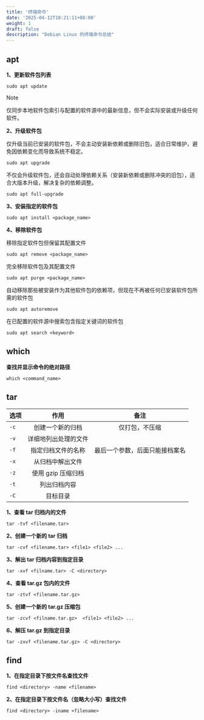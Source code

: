 ```yaml
---
title: '终端命令'
date: '2025-04-12T18:21:11+08:00'
weight: 1
draft: false
description: "Debian Linux 的终端命令总结"
---
```


## apt

**1、更新软件包列表**

```shell
sudo apt update
```

> [!NOTE]
> 仅同步本地软件包索引与配置的软件源中的最新信息，但不会实际安装或升级任何软件。

**2、升级软件包**

仅升级当前已安装的软件包，不会主动安装新依赖或删除旧包，适合日常维护，避免因依赖变化而导致系统不稳定。

```shell
sudo apt upgrade
```

不仅会升级软件包，还会自动处理依赖关系（安装新依赖或删除冲突的旧包），适合大版本升级，解决复杂的依赖调整。

```shell
sudo apt full-upgrade
```

**3、安装指定的软件包**

```shell
sudo apt install <package_name>
```

**4、移除软件包**

移除指定软件包但保留其配置文件

```shell
sudo apt remove <package_name>
```

完全移除软件包及其配置文件

```shell
sudo apt purge <package_name>
```

自动移除那些被安装作为其他软件包的依赖项，但现在不再被任何已安装软件包所需的软件包

```shell
sudo apt autoremove
```

在已配置的软件源中搜索包含指定关键词的软件包

```shell
sudo apt search <keyword>
```

## which

**查找并显示命令的绝对路径**

```shell
which <command_name>
```

## tar

| 选项   |      作用      |       备注        |
|------|:------------:|:---------------:|
| `-c` |   创建一个新的归档   |     仅打包，不压缩     |
| `-v` |  详细地列出处理的文件  |                 |
| `-f` |  指定归档文件的名称   | 最后一个参数，后面只能接档案名 |
| `-x` |   从归档中解出文件   |                 |
| `-z` | 使用 gzip 压缩归档 |                 |
| `-t` |    列出归档内容    |                 |
| `-C` |     目标目录     |                 |

**1、查看 tar 归档内的文件**

```shell
tar -tvf <filename.tar>
```

**2、创建一个新的 tar 归档**
```shell
tar -cvf <filename.tar> <file1> <file2> ... 
```

**3、解出 tar 归档内容到指定目录**

```shell
tar -xvf <filname.tar> -C <directory>
```

**4、查看 tar.gz 包内的文件**

```shell
tar -ztvf <filename.tar.gz>
```

**5、创建一个新的 tar.gz 压缩包**
```shell
tar -zcvf <filname.tar.gz>  <file1> <file2> ...
```

**6、解压 tar.gz 到指定目录**

```text
tar -zxvf <filename.tar.gz> -C <directory>
``` 

## find

**1、在指定目录下按文件名查找文件**

```shell
find <directory> -name <filename>
```

**2、在指定目录下按文件名（忽略大小写）查找文件**

```shell
find <directory> -iname <filename>
```